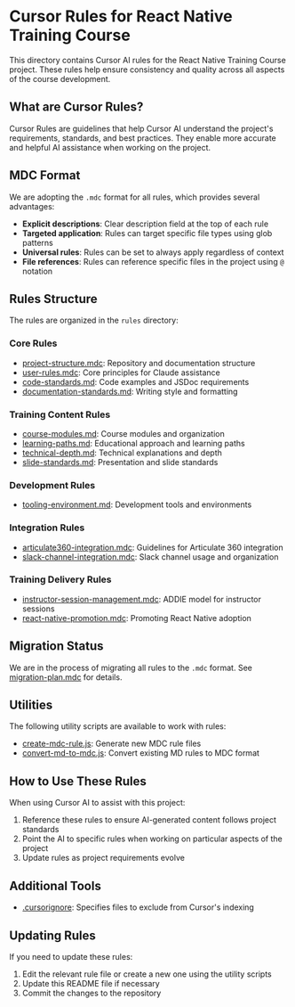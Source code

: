 # Cursor Rules for React Native Training Course

This directory contains Cursor AI rules for the React Native Training Course project. These rules help ensure consistency and quality across all aspects of the course development.

## What are Cursor Rules?

Cursor Rules are guidelines that help Cursor AI understand the project's requirements, standards, and best practices. They enable more accurate and helpful AI assistance when working on the project.

## MDC Format

We are adopting the `.mdc` format for all rules, which provides several advantages:

- **Explicit descriptions**: Clear description field at the top of each rule
- **Targeted application**: Rules can target specific file types using glob patterns
- **Universal rules**: Rules can be set to always apply regardless of context
- **File references**: Rules can reference specific files in the project using `@` notation

## Rules Structure

The rules are organized in the `rules` directory:

### Core Rules
- [project-structure.mdc](./rules/project-structure.mdc): Repository and documentation structure
- [user-rules.mdc](./rules/user-rules.mdc): Core principles for Claude assistance
- [code-standards.md](./rules/code-standards.md): Code examples and JSDoc requirements
- [documentation-standards.md](./rules/documentation-standards.md): Writing style and formatting

### Training Content Rules
- [course-modules.md](./rules/course-modules.md): Course modules and organization
- [learning-paths.md](./rules/learning-paths.md): Educational approach and learning paths
- [technical-depth.md](./rules/technical-depth.md): Technical explanations and depth
- [slide-standards.md](./rules/slide-standards.md): Presentation and slide standards

### Development Rules
- [tooling-environment.md](./rules/tooling-environment.md): Development tools and environments

### Integration Rules
- [articulate360-integration.mdc](./rules/articulate360-integration.mdc): Guidelines for Articulate 360 integration
- [slack-channel-integration.mdc](./rules/slack-channel-integration.mdc): Slack channel usage and organization

### Training Delivery Rules
- [instructor-session-management.mdc](./rules/instructor-session-management.mdc): ADDIE model for instructor sessions
- [react-native-promotion.mdc](./rules/react-native-promotion.mdc): Promoting React Native adoption

## Migration Status

We are in the process of migrating all rules to the `.mdc` format. See [migration-plan.mdc](./migration-plan.mdc) for details.

## Utilities

The following utility scripts are available to work with rules:

- [create-mdc-rule.js](../scripts/create-mdc-rule.js): Generate new MDC rule files
- [convert-md-to-mdc.js](../scripts/convert-md-to-mdc.js): Convert existing MD rules to MDC format

## How to Use These Rules

When using Cursor AI to assist with this project:

1. Reference these rules to ensure AI-generated content follows project standards
2. Point the AI to specific rules when working on particular aspects of the project
3. Update rules as project requirements evolve

## Additional Tools

- [.cursorignore](../.cursorignore): Specifies files to exclude from Cursor's indexing

## Updating Rules

If you need to update these rules:

1. Edit the relevant rule file or create a new one using the utility scripts
2. Update this README file if necessary
3. Commit the changes to the repository 